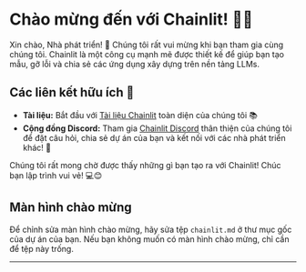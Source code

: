 <!--
CO_OP_TRANSLATOR_METADATA:
{
  "original_hash": "c49526c7abc56b0b5f1e835c1739f18e",
  "translation_date": "2025-09-25T00:09:39+00:00",
  "source_file": "Module08/chainlit.md",
  "language_code": "vi"
}
-->
# Chào mừng đến với Chainlit! 🚀🤖

Xin chào, Nhà phát triển! 👋 Chúng tôi rất vui mừng khi bạn tham gia cùng chúng tôi. Chainlit là một công cụ mạnh mẽ được thiết kế để giúp bạn tạo mẫu, gỡ lỗi và chia sẻ các ứng dụng xây dựng trên nền tảng LLMs.

## Các liên kết hữu ích 🔗

- **Tài liệu:** Bắt đầu với [Tài liệu Chainlit](https://docs.chainlit.io) toàn diện của chúng tôi 📚
- **Cộng đồng Discord:** Tham gia [Chainlit Discord](https://discord.gg/k73SQ3FyUh) thân thiện của chúng tôi để đặt câu hỏi, chia sẻ dự án của bạn và kết nối với các nhà phát triển khác! 💬

Chúng tôi rất mong chờ được thấy những gì bạn tạo ra với Chainlit! Chúc bạn lập trình vui vẻ! 💻😊

## Màn hình chào mừng

Để chỉnh sửa màn hình chào mừng, hãy sửa tệp `chainlit.md` ở thư mục gốc của dự án của bạn. Nếu bạn không muốn có màn hình chào mừng, chỉ cần để tệp này trống.

---

